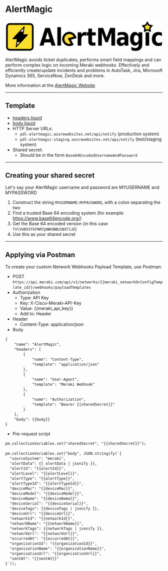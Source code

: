 # AlertMagic

<img src="AlertMagicLogo.png" alt="image_tooltip" width="600" />

AlertMagic avoids ticket duplicates, performs smart field mappings and can perform complex logic on incoming Meraki webhooks.
Effectively and efficiently create/update incidents and problems in AutoTask, Jira, Microsoft Dynamics 365, ServiceNow, ZenDesk and more.

More information at the [AlertMagic Website](https://www.panoramicdata.com/products/alertmagic/)

<hr>

## Template

- [headers.liquid](headers.liquid)
- [body.liquid](body.liquid)
- HTTP Server URLs:
    * `pdl-alertmagic.azurewebsites.net/api/notify` (production system)
    * `pdl-alertmagic-staging.azurewebsites.net/api/notify` (test/staging system)
- Shared secret:
    * Should be in the form `Base64EncodedUsernameAndPassword`

<hr>

## Creating your shared secret

Let's say your AlertMagic username and password are MYUSERNAME and MYPASSWORD

1. Construct the string `MYUSERNAME:MYPASSWORD`, with a colon separating the two
1. Find a trusted Base 64 encoding system (for example: https://www.base64encode.org/)
1. Get the Base 64 encoded version (in this case `TVlVU0VSTkFNRTpNWVBBU1NXT1JE`)
1. Use this as your shared secret
<hr>

## Applying via Postman

To create your custom Network Webhooks Payload Template, use Postman:

* POST `https://api.meraki.com/api/v1/networks/{{meraki_networkOrConfigTemplate_id}}/webhooks/payloadTemplates`
* Authorization
    * Type: API Key
    * Key: X-Cisco-Meraki-API-Key
    * Value: {{meraki_api_key}}
    * Add to: Header
* Header
    * Content-Type: application/json
* Body
```
{
    "name": "AlertMagic",
    "headers": [
        {
            "name": "Content-Type",
            "template": "application/json"
        },
        {
            "name": "User-Agent",
            "template": "Meraki Webhook"
        },
        {
            "name": "Authorization",
            "template": "Bearer {{sharedSecret}}"
        }
    ],
    "body": {{body}}
}
```
* Pre-request script
```
pm.collectionVariables.set("sharedSecret", "{{sharedSecret}}");

pm.collectionVariables.set("body", JSON.stringify(`{
  "sourceSystem": "meraki",
  "alertData": {{ alertData | jsonify }},
  "alertId": "{{alertId}}",
  "alertLevel": "{{alertLevel}}",
  "alertType": "{{alertType}}",
  "alertTypeId": "{{alertTypeId}}",
  "deviceMac": "{{deviceMac}}",
  "deviceModel": "{{deviceModel}}",
  "deviceName": "{{deviceName}}",
  "deviceSerial": "{{deviceSerial}}",
  "deviceTags": {{deviceTags | jsonify }},
  "deviceUrl": "{{deviceUrl}}",
  "networkId": "{{networkId}}",
  "networkName": "{{networkName}}",
  "networkTags": {{networkTags | jsonify }},
  "networkUrl": "{{networkUrl}}",
  "occurredAt": "{{occurredAt}}",
  "organizationId": "{{organizationId}}",
  "organizationName": "{{organizationName}}",
  "organizationUrl": "{{organizationUrl}}",
  "sentAt": "{{sentAt}}"
}`));
```
